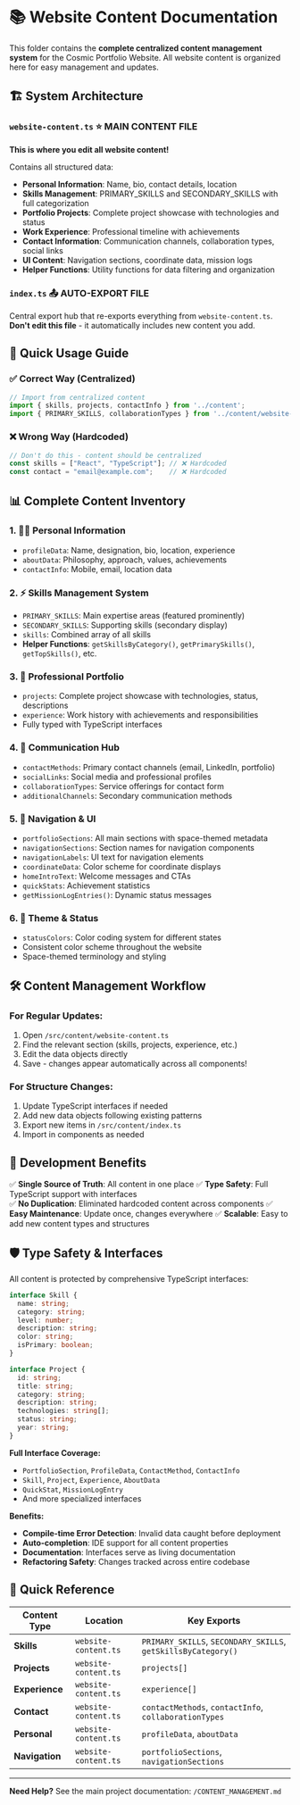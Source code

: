 # 📚 Website Content Documentation

This folder contains the **complete centralized content management system** for the Cosmic Portfolio Website. All website content is organized here for easy management and updates.

## 🏗 System Architecture

### `website-content.ts` ⭐ **MAIN CONTENT FILE**
**This is where you edit all website content!**

Contains all structured data:
- **Personal Information**: Name, bio, contact details, location
- **Skills Management**: PRIMARY_SKILLS and SECONDARY_SKILLS with full categorization
- **Portfolio Projects**: Complete project showcase with technologies and status
- **Work Experience**: Professional timeline with achievements
- **Contact Information**: Communication channels, collaboration types, social links
- **UI Content**: Navigation sections, coordinate data, mission logs
- **Helper Functions**: Utility functions for data filtering and organization

### `index.ts` 📤 **AUTO-EXPORT FILE**
Central export hub that re-exports everything from `website-content.ts`. 
**Don't edit this file** - it automatically includes new content you add.

## 🚀 Quick Usage Guide

### ✅ Correct Way (Centralized)
```typescript
// Import from centralized content
import { skills, projects, contactInfo } from '../content';
import { PRIMARY_SKILLS, collaborationTypes } from '../content/website-content';
```

### ❌ Wrong Way (Hardcoded)
```typescript
// Don't do this - content should be centralized
const skills = ["React", "TypeScript"]; // ❌ Hardcoded
const contact = "email@example.com";    // ❌ Hardcoded
```

## 📊 Complete Content Inventory

### 1. **🧑‍🚀 Personal Information**
- `profileData`: Name, designation, bio, location, experience
- `aboutData`: Philosophy, approach, values, achievements  
- `contactInfo`: Mobile, email, location data

### 2. **⚡ Skills Management System**
- `PRIMARY_SKILLS`: Main expertise areas (featured prominently)
- `SECONDARY_SKILLS`: Supporting skills (secondary display)
- `skills`: Combined array of all skills
- **Helper Functions**: `getSkillsByCategory()`, `getPrimarySkills()`, `getTopSkills()`, etc.

### 3. **🚀 Professional Portfolio**
- `projects`: Complete project showcase with technologies, status, descriptions
- `experience`: Work history with achievements and responsibilities
- Fully typed with TypeScript interfaces

### 4. **📡 Communication Hub**
- `contactMethods`: Primary contact channels (email, LinkedIn, portfolio)
- `socialLinks`: Social media and professional profiles
- `collaborationTypes`: Service offerings for contact form
- `additionalChannels`: Secondary communication methods

### 5. **🎯 Navigation & UI**
- `portfolioSections`: All main sections with space-themed metadata
- `navigationSections`: Section names for navigation components
- `navigationLabels`: UI text for navigation elements
- `coordinateData`: Color scheme for coordinate displays
- `homeIntroText`: Welcome messages and CTAs
- `quickStats`: Achievement statistics
- `getMissionLogEntries()`: Dynamic status messages

### 6. **🎨 Theme & Status**
- `statusColors`: Color coding system for different states
- Consistent color scheme throughout the website
- Space-themed terminology and styling

## 🛠 Content Management Workflow

### For Regular Updates:
1. Open `/src/content/website-content.ts`
2. Find the relevant section (skills, projects, experience, etc.)
3. Edit the data objects directly
4. Save - changes appear automatically across all components!

### For Structure Changes:
1. Update TypeScript interfaces if needed
2. Add new data objects following existing patterns
3. Export new items in `/src/content/index.ts`
4. Import in components as needed

## 🔧 Development Benefits

✅ **Single Source of Truth**: All content in one place
✅ **Type Safety**: Full TypeScript support with interfaces  
✅ **No Duplication**: Eliminated hardcoded content across components
✅ **Easy Maintenance**: Update once, changes everywhere
✅ **Scalable**: Easy to add new content types and structures

## 🛡 Type Safety & Interfaces

All content is protected by comprehensive TypeScript interfaces:

```typescript
interface Skill {
  name: string;
  category: string;
  level: number;
  description: string;
  color: string;
  isPrimary: boolean;
}

interface Project {
  id: string;
  title: string;
  category: string;
  description: string;
  technologies: string[];
  status: string;
  year: string;
}
```

**Full Interface Coverage:**
- `PortfolioSection`, `ProfileData`, `ContactMethod`, `ContactInfo`
- `Skill`, `Project`, `Experience`, `AboutData`
- `QuickStat`, `MissionLogEntry`
- And more specialized interfaces

**Benefits:**
- **Compile-time Error Detection**: Invalid data caught before deployment
- **Auto-completion**: IDE support for all content properties  
- **Documentation**: Interfaces serve as living documentation
- **Refactoring Safety**: Changes tracked across entire codebase

## 🎯 Quick Reference

| Content Type | Location | Key Exports |
|-------------|----------|-------------|
| **Skills** | `website-content.ts` | `PRIMARY_SKILLS`, `SECONDARY_SKILLS`, `getSkillsByCategory()` |
| **Projects** | `website-content.ts` | `projects[]` |
| **Experience** | `website-content.ts` | `experience[]` |
| **Contact** | `website-content.ts` | `contactMethods`, `contactInfo`, `collaborationTypes` |
| **Personal** | `website-content.ts` | `profileData`, `aboutData` |
| **Navigation** | `website-content.ts` | `portfolioSections`, `navigationSections` |

---

**Need Help?** See the main project documentation: `/CONTENT_MANAGEMENT.md`